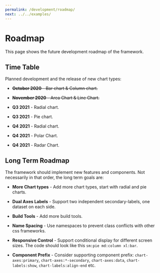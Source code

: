 ```yaml
---
permalink: /development/roadmap/
next: ../../examples/
---
```


# Roadmap

This page shows the future development roadmap of the framework.

## Time Table

Planned development and the release of new chart types:

* ~~**October 2020** - Bar chart & Column chart.~~

* ~~**November 2020** - Area Chart & Line Chart.~~

* **Q3 2021** - Radial chart.

* **Q3 2021** - Pie chart.

* **Q4 2021** - Radial chart.

* **Q4 2021** - Polar Chart.

* **Q4 2021** - Radar Chart.

## Long Term Roadmap

The framework should implement new features and components. Not necessarily in that order, the long term goals are:

* **More Chart types** - Add more chart types, start with radial and pie charts.

* **Dual Axes Labels** - Support two independent secondary-labels, one dataset on each side.

* **Build Tools** - Add more build tools.

* **Name Spacing** - Use namespaces to prevent class conflicts with other css frameworks.

* **Responsive Control** - Support conditional display for different screen sizes. The code should look like this `sm:pie md:column xl:bar`.

* **Component Prefix** - Consider supporting component prefix: `chart-axes:primary`, `chart-axes:*-secondary`, `chart-axes:data`, `chart-labels:show`, `chart-labels:align-end` etc.
